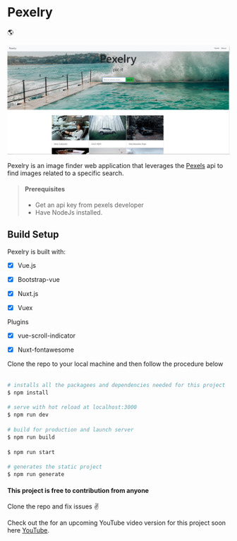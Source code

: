 # Pexelry

:earth_americas:

![Pexelry Image Finder](/assets/pexels-front-image.JPG "Pexelry Front Page")

Pexelry is an image finder web application that leverages the [Pexels](https://www.pexels.com/api/) api to find images related to a specific search.

> #### Prerequisites
>
> - Get an api key from pexels developer
> - Have NodeJs installed.

## Build Setup

Pexelry is built with:

- [x] Vue.js
- [X] Bootstrap-vue
- [X] Nuxt.js
- [X] Vuex


Plugins

- [x] vue-scroll-indicator
- [X] Nuxt-fontawesome


Clone the repo to your local machine and then follow the procedure below

```bash

# installs all the packagees and dependencies needed for this project
$ npm install

# serve with hot reload at localhost:3000
$ npm run dev

# build for production and launch server
$ npm run build

$ npm run start

# generates the static project
$ npm run generate

```

#### This project is free to contribution from anyone

Clone the repo and fix issues :v:

Check out the for an upcoming YouTube video version for this project soon here [YouTube](https://www.youtube.com/channel/UCNCzNrpq0fHxFqQYCmbwAcA).

